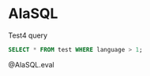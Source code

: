 <!--

comment:  Macros for executing SQL code snippets with AlaSQL in LiaScript.

script: https://cdn.jsdelivr.net/npm/alasql@0.6.5/dist/alasql.min.js
script: https://cdnjs.cloudflare.com/ajax/libs/PapaParse/4.6.1/papaparse.min.js
script: https://cdnjs.cloudflare.com/ajax/libs/jquery/3.6.0/jquery.min.js


@AlaSQL.eval
<script>
try {
    var myList=alasql(`@input`)
} catch(e) {
  let error = new LiaError(e.message, 1);
  try {
    let log = e.message.match(/.*line (\d):.*\n.*\n.*\n(.*)/);
    error.add_detail(0, e.name+": "+log[2], "error", log[1] -1 , 0);
  } catch(e) {
  }
  throw error;
}
function addAllColumnHeaders(myList) {
     var columnSet = [];
     var headerTr$ = $('<tr/>');
     for (var i = 0 ; i < myList.length ; i++) {
         var rowHash = myList[i];
         for (var key in rowHash) {
             if ($.inArray(key, columnSet) == -1){
                 columnSet.push(key);
                 headerTr$.append($('<th/>').html(key));
             }
         }
     }
     $("#excelDataTable").append(headerTr$);
     return columnSet;
}
function buildHtmlTable() {
     var columns = addAllColumnHeaders(myList);
     for (var i = 0 ; i < myList.length ; i++) {
         var row$ = $('<tr/>');
         for (var colIndex = 0 ; colIndex < columns.length ; colIndex++) {
             var cellValue = myList[i][columns[colIndex]];
             if (cellValue == null) { cellValue = ""; }
             row$.append($('<td/>').html(cellValue));
         }
         $("#excelDataTable").append(row$);
     }
}
buildHtmlTable()
</script>
@end

@AlaSQL.eval_with_csv
<script>
let data = Papa.parse(`@input(1)`, {header: true});
let error = "";
if(data.errors.length != 0) {
    error = JSON.stringify(data.errors, null, 3)+"\n";
}
try {
  error += JSON.stringify(alasql(`@input`, [data.data]), null, 3);
} catch(e) {
  let error = new LiaError(e.message, 1);
  try {
    let log = e.message.match(/.*line (\d):.*\n.*\n.*\n(.*)/);
    error.add_detail(0, e.name+": "+log[2], "error", log[1] -1 , 0);
  } catch(e) {}
  throw error ;
}
</script>
@end

<script>
alasql("CREATE TABLE test (language INT, hello STRING)");
alasql("INSERT INTO test VALUES (1,'Hello!')");
alasql("INSERT INTO test VALUES (2,'Aloha!')");
alasql("INSERT INTO test VALUES (3,'Bonjour!')");
</script>

-->

# AlaSQL

Test4 query

```sql
SELECT * FROM test WHERE language > 1;
```
@AlaSQL.eval
